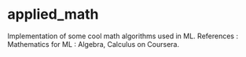 # applied_math
Implementation of some cool math algorithms used in ML.
References : Mathematics for ML : Algebra, Calculus on Coursera.
